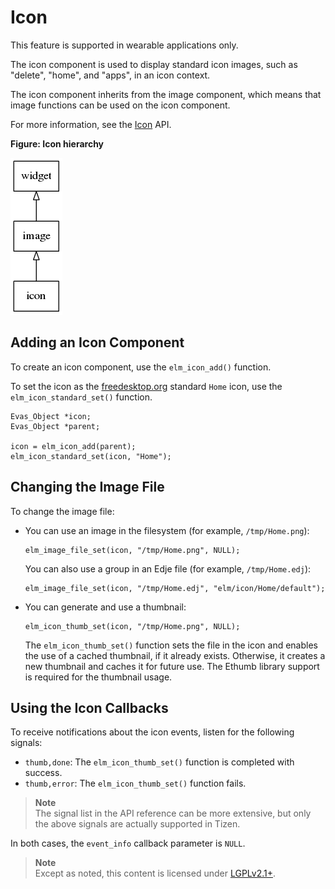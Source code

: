 # Icon

This feature is supported in wearable applications only.

The icon component is used to display standard icon images, such as "delete", "home", and "apps", in an icon context.

The icon component inherits from the image component, which means that image functions can be used on the icon component.

For more information, see the [Icon](../../../../../org.tizen.native.wearable.apireference/group__Elm__Icon.html) API.

**Figure: Icon hierarchy**

![Icon hierarchy](./media/icon_tree.png)

## Adding an Icon Component

To create an icon component, use the `elm_icon_add()` function.

To set the icon as the [freedesktop.org](http://freedesktop.org) standard `Home` icon, use the `elm_icon_standard_set()` function.

```
Evas_Object *icon;
Evas_Object *parent;

icon = elm_icon_add(parent);
elm_icon_standard_set(icon, "Home");
```

## Changing the Image File

To change the image file:

- You can use an image in the filesystem (for example, `/tmp/Home.png`):

  ```
  elm_image_file_set(icon, "/tmp/Home.png", NULL);
  ```

  You can also use a group in an Edje file (for example, `/tmp/Home.edj`):

  ```
  elm_image_file_set(icon, "/tmp/Home.edj", "elm/icon/Home/default");
  ```

- You can generate and use a thumbnail:

  ```
  elm_icon_thumb_set(icon, "/tmp/Home.png", NULL);
  ```

  The `elm_icon_thumb_set()` function sets the file in the icon and enables the use of a cached thumbnail, if it already exists. Otherwise, it creates a new thumbnail and caches it for future use. The Ethumb library support is required for the thumbnail usage.

## Using the Icon Callbacks

To receive notifications about the icon events, listen for the following signals:

- `thumb,done`: The `elm_icon_thumb_set()` function is completed with success.
- `thumb,error`: The `elm_icon_thumb_set()` function fails.

> **Note**  
> The signal list in the API reference can be more extensive, but only the above signals are actually supported in Tizen.

In both cases, the `event_info` callback parameter is `NULL`.

> **Note**  
> Except as noted, this content is licensed under [LGPLv2.1+](http://opensource.org/licenses/LGPL-2.1).